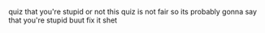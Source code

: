 quiz that you're stupid or not this quiz is not fair so its probably gonna say that you're stupid buut fix it shet
